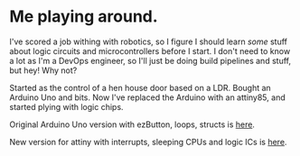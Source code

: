 # Me playing around.

I've scored a job withing with robotics, so I figure I should learn *some* stuff
about logic circuits and microcontrollers before I start. I don't need to know a lot
as I'm a DevOps engineer, so I'll just be doing build pipelines and stuff, but hey! Why not?

Started as the control of a hen house door based on a LDR. Bought an Arduino Uno
and bits. Now I've replaced the Arduino with an attiny85, and started plying with
logic chips.

Original Arduino Uno version with ezButton, loops, structs is [here](./DoorContoller).

New version for attiny with interrupts, sleeping CPUs and logic ICs is [here](./arduino/attiny85/DoorContoller).
